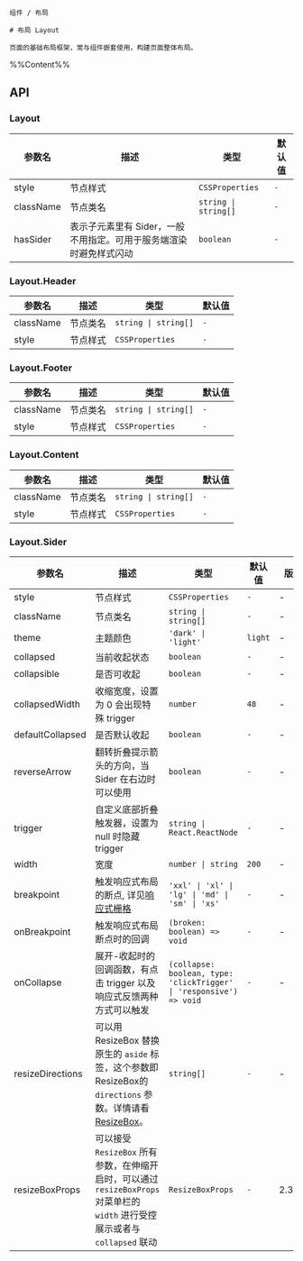 `````
组件 / 布局

# 布局 Layout

页面的基础布局框架，常与组件嵌套使用，构建页面整体布局。
`````

%%Content%%

## API

### Layout

|参数名|描述|类型|默认值|
|---|---|---|---|
|style|节点样式|`CSSProperties`|`-`|
|className|节点类名|`string \| string[]`|`-`|
|hasSider|表示子元素里有 Sider，一般不用指定。可用于服务端渲染时避免样式闪动|`boolean`|`-`|

### Layout.Header

|参数名|描述|类型|默认值|
|---|---|---|---|
|className|节点类名|`string \| string[]`|`-`|
|style|节点样式|`CSSProperties`|`-`|

### Layout.Footer

|参数名|描述|类型|默认值|
|---|---|---|---|
|className|节点类名|`string \| string[]`|`-`|
|style|节点样式|`CSSProperties`|`-`|

### Layout.Content

|参数名|描述|类型|默认值|
|---|---|---|---|
|className|节点类名|`string \| string[]`|`-`|
|style|节点样式|`CSSProperties`|`-`|

### Layout.Sider

|参数名|描述|类型|默认值|版本|
|---|---|---|---|---|
|style|节点样式|`CSSProperties`|`-`|-|
|className|节点类名|`string \| string[]`|`-`|-|
|theme|主题颜色|`'dark' \| 'light'`|`light`|-|
|collapsed|当前收起状态|`boolean`|`-`|-|
|collapsible|是否可收起|`boolean`|`-`|-|
|collapsedWidth|收缩宽度，设置为 0 会出现特殊 trigger|`number`|`48`|-|
|defaultCollapsed|是否默认收起|`boolean`|`-`|-|
|reverseArrow|翻转折叠提示箭头的方向，当 Sider 在右边时可以使用|`boolean`|`-`|-|
|trigger|自定义底部折叠触发器，设置为 null 时隐藏 trigger|`string \| React.ReactNode`|`-`|-|
|width|宽度|`number \| string`|`200`|-|
|breakpoint|触发响应式布局的断点, 详见[响应式栅格](/react/components/Grid)|`'xxl' \| 'xl' \| 'lg' \| 'md' \| 'sm' \| 'xs'`|`-`|-|
|onBreakpoint|触发响应式布局断点时的回调|`(broken: boolean) => void`|`-`|-|
|onCollapse|展开-收起时的回调函数，有点击 trigger 以及响应式反馈两种方式可以触发|`(collapse: boolean, type: 'clickTrigger' \| 'responsive') => void`|`-`|-|
|resizeDirections|可以用 ResizeBox 替换原生的 `aside` 标签，这个参数即 ResizeBox的 `directions` 参数。详情请看 [ResizeBox](/react/components/resize-box)。|`string[]`|`-`|-|
|resizeBoxProps|可以接受 `ResizeBox` 所有参数，在伸缩开启时，可以通过 `resizeBoxProps` 对菜单栏的 `width` 进行受控展示或者与 `collapsed` 联动|`ResizeBoxProps`|`-`|2.34.0|
